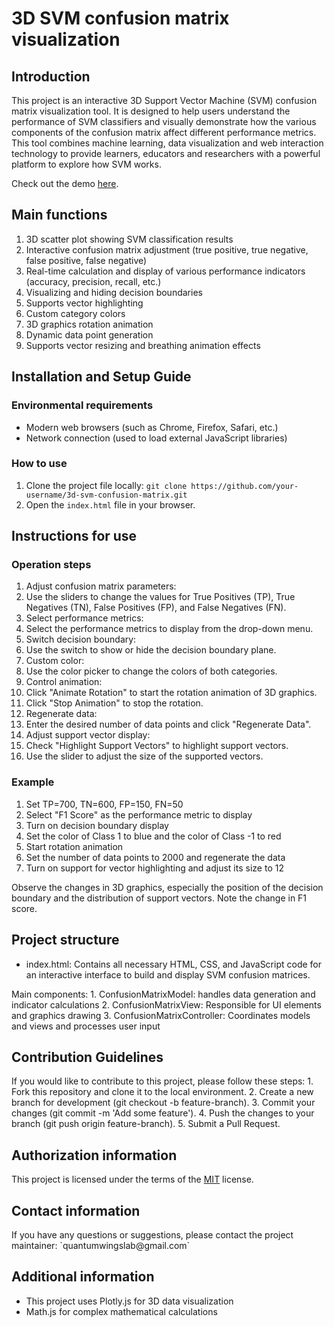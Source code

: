 <h1>3D SVM confusion matrix visualization</h1>
<h2>Introduction</h2>
<p>This project is an interactive 3D Support Vector Machine (SVM) confusion matrix visualization tool. It is designed to help users understand the performance of SVM classifiers and visually demonstrate how the various components of the confusion matrix affect different performance metrics. This tool combines machine learning, data visualization and web interaction technology to provide learners, educators and researchers with a powerful platform to explore how SVM works. </p>

Check out the demo [here](https://quantumwings.github.io/SVM-Confusion-Matrix-Controls/).

<h2>Main functions</h2>
<ol>
<li>3D scatter plot showing SVM classification results</li>
<li>Interactive confusion matrix adjustment (true positive, true negative, false positive, false negative)</li>
<li>Real-time calculation and display of various performance indicators (accuracy, precision, recall, etc.)</li>
<li>Visualizing and hiding decision boundaries</li>
<li>Supports vector highlighting</li>
<li>Custom category colors</li>
<li>3D graphics rotation animation</li>
<li>Dynamic data point generation</li>
<li>Supports vector resizing and breathing animation effects</li>
</ol>
<h2>Installation and Setup Guide</h2>
<h3>Environmental requirements</h3>
<ul>
<li>Modern web browsers (such as Chrome, Firefox, Safari, etc.)</li>
<li>Network connection (used to load external JavaScript libraries)</li>
</ul>
<h3>How to use</h3>
<ol>
<li>Clone the project file locally:
 <code>git clone https://github.com/your-username/3d-svm-confusion-matrix.git</code></li>
<li>Open the <code>index.html</code> file in your browser. </li>
</ol>
<h2>Instructions for use</h2>
<h3>Operation steps</h3>
<ol>
<li>Adjust confusion matrix parameters:</li>
<li>Use the sliders to change the values ​​for True Positives (TP), True Negatives (TN), False Positives (FP), and False Negatives (FN). </li>
<li>Select performance metrics:</li>
<li>Select the performance metrics to display from the drop-down menu. </li>
<li>Switch decision boundary:</li>
<li>Use the switch to show or hide the decision boundary plane. </li>
<li>Custom color:</li>
<li>Use the color picker to change the colors of both categories. </li>
<li>Control animation:</li>
<li>Click "Animate Rotation" to start the rotation animation of 3D graphics. </li>
<li>Click "Stop Animation" to stop the rotation. </li>
<li>Regenerate data:</li>
<li>Enter the desired number of data points and click "Regenerate Data". </li>
<li>Adjust support vector display:</li>
<li>Check "Highlight Support Vectors" to highlight support vectors. </li>
<li>Use the slider to adjust the size of the supported vectors. </li>
</ol>
<h3>Example</h3>
<ol>
<li>Set TP=700, TN=600, FP=150, FN=50</li>
<li>Select "F1 Score" as the performance metric to display</li>
<li>Turn on decision boundary display</li>
<li>Set the color of Class 1 to blue and the color of Class -1 to red</li>
<li>Start rotation animation</li>
<li>Set the number of data points to 2000 and regenerate the data</li>
<li>Turn on support for vector highlighting and adjust its size to 12</li>
</ol>
<p>Observe the changes in 3D graphics, especially the position of the decision boundary and the distribution of support vectors. Note the change in F1 score. </p>
<h2>Project structure</h2>
<ul>
<li>index.html: Contains all necessary HTML, CSS, and JavaScript code for an interactive interface to build and display SVM confusion matrices. </li>
</ul>
<p>Main components:
1. ConfusionMatrixModel: handles data generation and indicator calculations
2. ConfusionMatrixView: Responsible for UI elements and graphics drawing
3. ConfusionMatrixController: Coordinates models and views and processes user input</p>
<h2>Contribution Guidelines</h2>
<p>If you would like to contribute to this project, please follow these steps:
1. Fork this repository and clone it to the local environment.
2. Create a new branch for development (git checkout -b feature-branch).
3. Commit your changes (git commit -m 'Add some feature').
4. Push the changes to your branch (git push origin feature-branch).
5. Submit a Pull Request. </p>
<h2>Authorization information</h2>
<p>This project is licensed under the terms of the <a href="https://opensource.org/licenses/MIT">MIT</a> license. </p>
<h2>Contact information</h2>
<p>If you have any questions or suggestions, please contact the project maintainer: `quantumwingslab@gmail.com`</p>
<h2>Additional information</h2>
<ul>
<li>This project uses Plotly.js for 3D data visualization</li>
<li>Math.js for complex mathematical calculations</li>
</ul>
